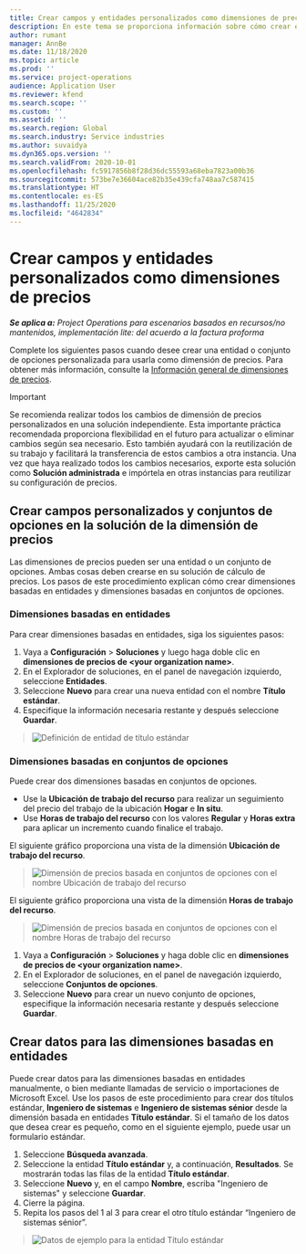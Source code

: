```yaml
---
title: Crear campos y entidades personalizados como dimensiones de precios
description: En este tema se proporciona información sobre cómo crear entidades o conjuntos de opciones personalizados.
author: rumant
manager: AnnBe
ms.date: 11/18/2020
ms.topic: article
ms.prod: ''
ms.service: project-operations
audience: Application User
ms.reviewer: kfend
ms.search.scope: ''
ms.custom: ''
ms.assetid: ''
ms.search.region: Global
ms.search.industry: Service industries
ms.author: suvaidya
ms.dyn365.ops.version: ''
ms.search.validFrom: 2020-10-01
ms.openlocfilehash: fc5917856b8f28d36dc55593a68eba7823a00b36
ms.sourcegitcommit: 573be7e36604ace82b35e439cfa748aa7c587415
ms.translationtype: HT
ms.contentlocale: es-ES
ms.lasthandoff: 11/25/2020
ms.locfileid: "4642834"
---
```

# <a name="create-custom-fields-and-entities-as-pricing-dimensions"></a>Crear campos y entidades personalizados como dimensiones de precios

_**Se aplica a:** Project Operations para escenarios basados en recursos/no mantenidos, implementación lite: del acuerdo a la factura proforma_

Complete los siguientes pasos cuando desee crear una entidad o conjunto de opciones personalizada para usarla como dimensión de precios. Para obtener más información, consulte la [Información general de dimensiones de precios](pricing-dimensions-overview.md).  

> [!IMPORTANT]
> Se recomienda realizar todos los cambios de dimensión de precios personalizados en una solución independiente. Esta importante práctica recomendada proporciona flexibilidad en el futuro para actualizar o eliminar cambios según sea necesario. Esto también ayudará con la reutilización de su trabajo y facilitará la transferencia de estos cambios a otra instancia. Una vez que haya realizado todos los cambios necesarios, exporte esta solución como **Solución administrada** e impórtela en otras instancias para reutilizar su configuración de precios.

  
## <a name="create-custom-fields-and-option-sets-in-the-pricing-dimension-solution"></a>Crear campos personalizados y conjuntos de opciones en la solución de la dimensión de precios

Las dimensiones de precios pueden ser una entidad o un conjunto de opciones. Ambas cosas deben crearse en su solución de cálculo de precios. Los pasos de este procedimiento explican cómo crear dimensiones basadas en entidades y dimensiones basadas en conjuntos de opciones.

### <a name="entity-based-dimensions"></a>Dimensiones basadas en entidades
Para crear dimensiones basadas en entidades, siga los siguientes pasos:

1. Vaya a **Configuración** > **Soluciones** y luego haga doble clic en **dimensiones de precios de \<your organization name>**.
2. En el Explorador de soluciones, en el panel de navegación izquierdo, seleccione **Entidades**.
3. Seleccione **Nuevo** para crear una nueva entidad con el nombre **Título estándar**. 
4. Especifique la información necesaria restante y después seleccione **Guardar**.

> ![Definición de entidad de título estándar](media/Standard-Title-entity-definition.png)

### <a name="option-set-based-dimensions"></a>Dimensiones basadas en conjuntos de opciones 
Puede crear dos dimensiones basadas en conjuntos de opciones. 

- Use la **Ubicación de trabajo del recurso** para realizar un seguimiento del precio del trabajo de la ubicación **Hogar** e **In situ**. 
- Use **Horas de trabajo del recurso** con los valores **Regular** y **Horas extra** para aplicar un incremento cuando finalice el trabajo.

El siguiente gráfico proporciona una vista de la dimensión **Ubicación de trabajo del recurso**. 

> ![Dimensión de precios basada en conjuntos de opciones con el nombre Ubicación de trabajo del recurso](media/Option-set-PD-called-Resource-Work-Location.png)

El siguiente gráfico proporciona una vista de la dimensión **Horas de trabajo del recurso**. 

> ![Dimensión de precios basada en conjuntos de opciones con el nombre Horas de trabajo del recurso](media/Option-set-PD-called-Resource-Work-Hours.png)

1. Vaya a **Configuración** > **Soluciones** y haga doble clic en **dimensiones de precios de \<your organization name>**. 
2. En el Explorador de soluciones, en el panel de navegación izquierdo, seleccione **Conjuntos de opciones**. 
3. Seleccione **Nuevo** para crear un nuevo conjunto de opciones, especifique la información necesaria restante y después seleccione **Guardar**.

## <a name="create-data-for-entity-based-dimensions"></a>Crear datos para las dimensiones basadas en entidades

Puede crear datos para las dimensiones basadas en entidades manualmente, o bien mediante llamadas de servicio o importaciones de Microsoft Excel. Use los pasos de este procedimiento para crear dos títulos estándar, **Ingeniero de sistemas** e **Ingeniero de sistemas sénior** desde la dimensión basada en entidades **Título estándar**. Si el tamaño de los datos que desea crear es pequeño, como en el siguiente ejemplo, puede usar un formulario estándar.

1. Seleccione **Búsqueda avanzada**.
2. Seleccione la entidad **Título estándar** y, a continuación, **Resultados**. Se mostrarán todas las filas de la entidad **Título estándar**.
3. Seleccione **Nuevo** y, en el campo **Nombre**, escriba "Ingeniero de sistemas" y seleccione **Guardar**.
4. Cierre la página. 
5. Repita los pasos del 1 al 3 para crear el otro título estándar “Ingeniero de sistemas sénior”.

> ![Datos de ejemplo para la entidad Título estándar](media/ST-data.png)
